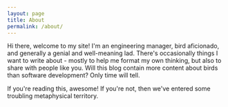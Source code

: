 ```yaml
---
layout: page
title: About
permalink: /about/
---
```


Hi there, welcome to my site! I'm an engineering manager, bird aficionado, and generally a genial and well-meaning lad. There's occasionally things I want to write about - mostly to help me format my own thinking, but also to share with people like you. Will this blog contain more content about birds than software development? Only time will tell.

If you're reading this, awesome! If you're not, then we've entered some troubling metaphysical territory.
